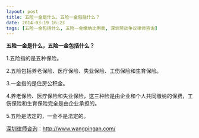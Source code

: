 ```yaml
---
layout: post
title: 五险一金是什么，五险一金包括什么？
date: 2014-03-19 16:23
tags: [五险一金包括什么, 五险一金缴纳比例表, 深圳劳动争议律师咨询]
---
```

<strong>五险一金是什么，五险一金包括什么？</strong>

1.五险指的是五种保险。

2.五险包括养老保险、医疗保险、失业保险、工伤保险和生育保险。

3.一金指的是住房公积金。

4.养老保险、医疗保险和失业保险，这三种险是由企业和个人共同缴纳的保费，工伤保险和生育保险完全是由企业承担的。

5.五险是法定的，一金不是法定的。

<a href="http://www.wangpingan.com/">深圳律师咨询</a>：<a href="http://www.wangpingan.com/">http://www.wangpingan.com/</a>

